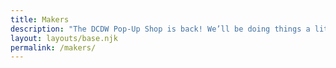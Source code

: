 ```yaml
---
title: Makers
description: "The DCDW Pop-Up Shop is back! We’ll be doing things a little differently: a 1-evening Pop-Up Block Party on Friday, October 8, 6–10 pm, in a new location — the beautiful Brookland Arts Walk — which has a lot more space. Are you a local maker with merch to sell? Submit an application form by Wednesday, September 1."
layout: layouts/base.njk
permalink: /makers/
---
```


